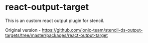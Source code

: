 # react-output-target

This is an custom react output plugin for stencil.

Original version - https://github.com/ionic-team/stencil-ds-output-targets/tree/master/packages/react-output-target
